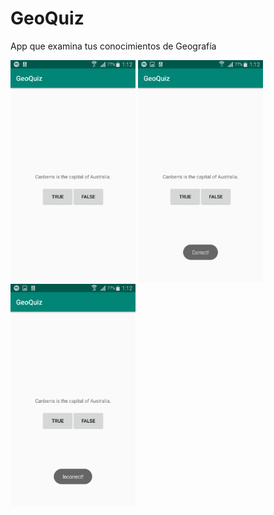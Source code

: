 # GeoQuiz

App que examina tus conocimientos de Geografía


<img src="imgDocumentacion/GeoQuiz.png" width="200"></img>
<img src="imgDocumentacion/GeoQuizCorrect.png" width="200"></img>
<img src="imgDocumentacion/GeoQuizIncorrect.png" width="200"></img>

